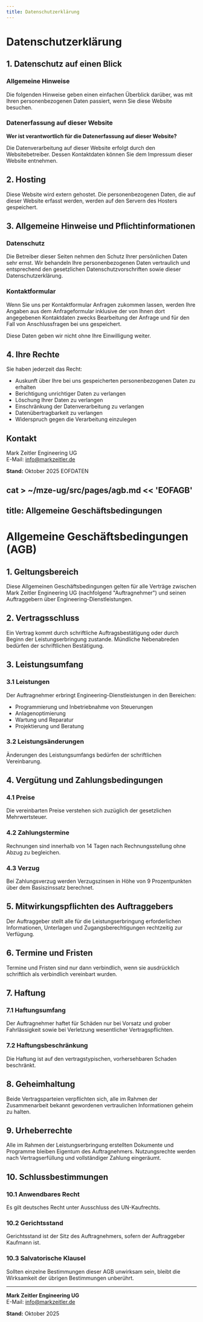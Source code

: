 ```yaml
---
title: Datenschutzerklärung
---
```


# Datenschutzerklärung

## 1. Datenschutz auf einen Blick

### Allgemeine Hinweise
Die folgenden Hinweise geben einen einfachen Überblick darüber, was mit Ihren personenbezogenen Daten passiert, wenn Sie diese Website besuchen.

### Datenerfassung auf dieser Website
**Wer ist verantwortlich für die Datenerfassung auf dieser Website?**

Die Datenverarbeitung auf dieser Website erfolgt durch den Websitebetreiber. Dessen Kontaktdaten können Sie dem Impressum dieser Website entnehmen.

## 2. Hosting

Diese Website wird extern gehostet. Die personenbezogenen Daten, die auf dieser Website erfasst werden, werden auf den Servern des Hosters gespeichert.

## 3. Allgemeine Hinweise und Pflichtinformationen

### Datenschutz
Die Betreiber dieser Seiten nehmen den Schutz Ihrer persönlichen Daten sehr ernst. Wir behandeln Ihre personenbezogenen Daten vertraulich und entsprechend den gesetzlichen Datenschutzvorschriften sowie dieser Datenschutzerklärung.

### Kontaktformular
Wenn Sie uns per Kontaktformular Anfragen zukommen lassen, werden Ihre Angaben aus dem Anfrageformular inklusive der von Ihnen dort angegebenen Kontaktdaten zwecks Bearbeitung der Anfrage und für den Fall von Anschlussfragen bei uns gespeichert.

Diese Daten geben wir nicht ohne Ihre Einwilligung weiter.

## 4. Ihre Rechte

Sie haben jederzeit das Recht:
- Auskunft über Ihre bei uns gespeicherten personenbezogenen Daten zu erhalten
- Berichtigung unrichtiger Daten zu verlangen
- Löschung Ihrer Daten zu verlangen
- Einschränkung der Datenverarbeitung zu verlangen
- Datenübertragbarkeit zu verlangen
- Widerspruch gegen die Verarbeitung einzulegen

## Kontakt

Mark Zeitler Engineering UG  
E-Mail: info@markzeitler.de

**Stand:** Oktober 2025
EOFDATEN

cat > ~/mze-ug/src/pages/agb.md << 'EOFAGB'
---
title: Allgemeine Geschäftsbedingungen
---

# Allgemeine Geschäftsbedingungen (AGB)

## 1. Geltungsbereich

Diese Allgemeinen Geschäftsbedingungen gelten für alle Verträge zwischen Mark Zeitler Engineering UG (nachfolgend "Auftragnehmer") und seinen Auftraggebern über Engineering-Dienstleistungen.

## 2. Vertragsschluss

Ein Vertrag kommt durch schriftliche Auftragsbestätigung oder durch Beginn der Leistungserbringung zustande. Mündliche Nebenabreden bedürfen der schriftlichen Bestätigung.

## 3. Leistungsumfang

### 3.1 Leistungen
Der Auftragnehmer erbringt Engineering-Dienstleistungen in den Bereichen:
- Programmierung und Inbetriebnahme von Steuerungen
- Anlagenoptimierung
- Wartung und Reparatur
- Projektierung und Beratung

### 3.2 Leistungsänderungen
Änderungen des Leistungsumfangs bedürfen der schriftlichen Vereinbarung.

## 4. Vergütung und Zahlungsbedingungen

### 4.1 Preise
Die vereinbarten Preise verstehen sich zuzüglich der gesetzlichen Mehrwertsteuer.

### 4.2 Zahlungstermine
Rechnungen sind innerhalb von 14 Tagen nach Rechnungsstellung ohne Abzug zu begleichen.

### 4.3 Verzug
Bei Zahlungsverzug werden Verzugszinsen in Höhe von 9 Prozentpunkten über dem Basiszinssatz berechnet.

## 5. Mitwirkungspflichten des Auftraggebers

Der Auftraggeber stellt alle für die Leistungserbringung erforderlichen Informationen, Unterlagen und Zugangsberechtigungen rechtzeitig zur Verfügung.

## 6. Termine und Fristen

Termine und Fristen sind nur dann verbindlich, wenn sie ausdrücklich schriftlich als verbindlich vereinbart wurden.

## 7. Haftung

### 7.1 Haftungsumfang
Der Auftragnehmer haftet für Schäden nur bei Vorsatz und grober Fahrlässigkeit sowie bei Verletzung wesentlicher Vertragspflichten.

### 7.2 Haftungsbeschränkung
Die Haftung ist auf den vertragstypischen, vorhersehbaren Schaden beschränkt.

## 8. Geheimhaltung

Beide Vertragsparteien verpflichten sich, alle im Rahmen der Zusammenarbeit bekannt gewordenen vertraulichen Informationen geheim zu halten.

## 9. Urheberrechte

Alle im Rahmen der Leistungserbringung erstellten Dokumente und Programme bleiben Eigentum des Auftragnehmers. Nutzungsrechte werden nach Vertragserfüllung und vollständiger Zahlung eingeräumt.

## 10. Schlussbestimmungen

### 10.1 Anwendbares Recht
Es gilt deutsches Recht unter Ausschluss des UN-Kaufrechts.

### 10.2 Gerichtsstand
Gerichtsstand ist der Sitz des Auftragnehmers, sofern der Auftraggeber Kaufmann ist.

### 10.3 Salvatorische Klausel
Sollten einzelne Bestimmungen dieser AGB unwirksam sein, bleibt die Wirksamkeit der übrigen Bestimmungen unberührt.

---

**Mark Zeitler Engineering UG**  
E-Mail: info@markzeitler.de

**Stand:** Oktober 2025
